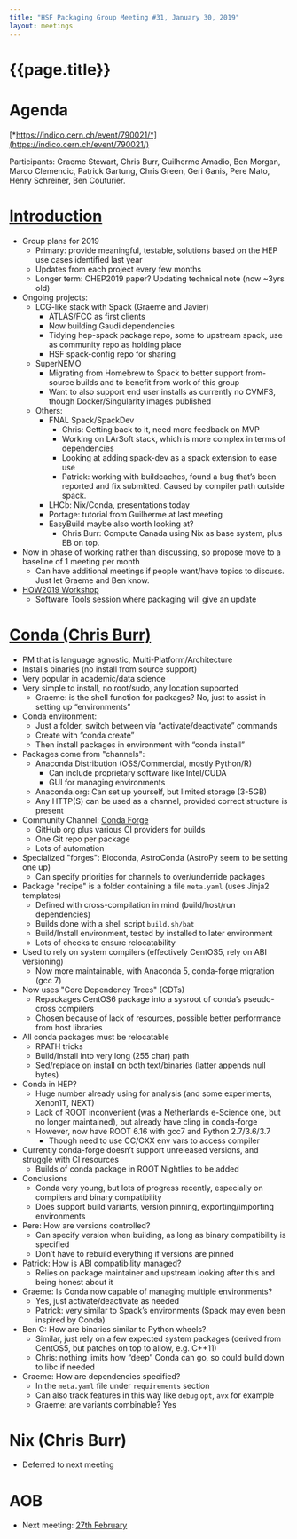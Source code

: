 ```yaml
---
title: "HSF Packaging Group Meeting #31, January 30, 2019"
layout: meetings
---
```


# {{page.title}}

Agenda
=======
[*https://indico.cern.ch/event/790021/*](https://indico.cern.ch/event/790021/)

Participants: Graeme Stewart, Chris Burr, Guilherme Amadio, Ben Morgan, Marco Clemencic, Patrick Gartung, Chris Green, Geri Ganis, Pere Mato, Henry Schreiner, Ben Couturier.

[Introduction](https://indico.cern.ch/event/790021/contributions/3301107/attachments/1787837/2911508/HSF_Packaging_Group_Intro_2019-01-30.pdf)
============
- Group plans for 2019
  - Primary: provide meaningful, testable, solutions based on the HEP use cases identified last year
  - Updates from each project every few months
  - Longer term: CHEP2019 paper? Updating technical note (now ~3yrs old)
- Ongoing projects:
  - LCG-like stack with Spack (Graeme and Javier)
    - ATLAS/FCC as first clients
    - Now building Gaudi dependencies
    - Tidying hep-spack package repo, some to upstream spack, use as community repo as holding place
    - HSF spack-config repo for sharing
  - SuperNEMO
    - Migrating from Homebrew to Spack to better support from-source builds and to benefit from
      work of this group
    - Want to also support end user installs as currently no CVMFS, though Docker/Singularity images published
  - Others:
    - FNAL Spack/SpackDev
      - Chris: Getting back to it, need more feedback on MVP
      - Working on LArSoft stack, which is more complex in terms of dependencies
      - Looking at adding spack-dev as a spack extension to ease use
      - Patrick: working with buildcaches, found a bug that’s been reported and fix submitted. Caused by compiler path outside spack.
    - LHCb: Nix/Conda, presentations today
    - Portage: tutorial from Guilherme at last meeting
    - EasyBuild maybe also worth looking at?
      - Chris Burr: Compute Canada using Nix as base system, plus EB on top.
- Now in phase of working rather than discussing, so propose move to a baseline of 1 meeting per month
  - Can have additional meetings if people want/have topics to discuss. Just let Graeme and Ben know.
- [HOW2019 Workshop](https://indico.cern.ch/event/759388/)
  - Software Tools session where packaging will give an update


[Conda (Chris Burr)](https://indico.cern.ch/event/790021/contributions/3301108/attachments/1787718/2911364/2019-01-30_HSF-Packaging-Conda.pdf)
==================
- PM that is language agnostic, Multi-Platform/Architecture
- Installs binaries (no install from source support)
- Very popular in academic/data science
- Very simple to install, no root/sudo, any location supported
  - Graeme: is the shell function for packages? No, just to assist in setting up “environments”
- Conda environment:
  - Just a folder, switch between via “activate/deactivate” commands
  - Create with “conda create”
  - Then install packages in environment with “conda install”
- Packages come from "channels":
  - Anaconda Distribution (OSS/Commercial, mostly Python/R)
    - Can include proprietary software like Intel/CUDA
    - GUI for managing environments
  - Anaconda.org: Can set up yourself, but limited storage (3-5GB)
  - Any HTTP(S) can be used as a channel, provided correct structure is present
- Community Channel: [Conda Forge](https://conda-forge.org)
  - GitHub org plus various CI providers for builds
  - One Git repo per package
  - Lots of automation
- Specialized "forges": Bioconda, AstroConda (AstroPy seem to be setting one up)
  - Can specify priorities for channels to over/underride packages
- Package "recipe" is a folder containing a file `meta.yaml` (uses Jinja2 templates)
  - Defined with cross-compilation in mind (build/host/run dependencies)
  - Builds done with a shell script `build.sh/bat`
  - Build/Install environment, tested by installed to later environment
  - Lots of checks to ensure relocatability
- Used to rely on system compilers (effectively CentOS5, rely on ABI versioning)
  - Now more maintainable, with Anaconda 5, conda-forge migration (gcc 7)
- Now uses "Core Dependency Trees" (CDTs)
  - Repackages CentOS6 package into a sysroot of conda’s pseudo-cross compilers
  - Chosen because of lack of resources, possible better performance from host libraries
- All conda packages must be relocatable
  - RPATH tricks
  - Build/Install into very long (255 char) path
  - Sed/replace on install on both text/binaries (latter appends null bytes)
- Conda in HEP?
  - Huge number already using for analysis (and some experiments, Xenon1T, NEXT)
  - Lack of ROOT inconvenient (was a Netherlands e-Science one, but no longer maintained), but already have cling in conda-forge
  - However, now have ROOT 6.16 with gcc7 and Python 2.7/3.6/3.7
    - Though need to use CC/CXX env vars to access compiler
- Currently conda-forge doesn’t support unreleased versions, and struggle with CI resources
  - Builds of conda package in ROOT Nightlies to be added
- Conclusions
  - Conda very young, but lots of progress recently, especially on compilers and binary compatibility
  - Does support build variants, version pinning, exporting/importing environments
- Pere: How are versions controlled?
  - Can specify version when building, as long as binary compatibility is specified
  - Don’t have to rebuild everything if versions are pinned
- Patrick: How is ABI compatibility managed?
  - Relies on package maintainer and upstream looking after this and being honest about it
- Graeme: Is Conda now capable of managing multiple environments?
  - Yes, just activate/deactivate as needed
  - Patrick: very similar to Spack’s environments (Spack may even been inspired by Conda)
- Ben C: How are binaries similar to Python wheels?
  - Similar, just rely on a few expected system packages (derived from CentOS5, but patches on top to allow, e.g. C++11)
  - Chris: nothing limits how “deep” Conda can go, so could build down to libc if needed
- Graeme: How are dependencies specified?
  - In the `meta.yaml` file under `requirements` section
  - Can also track features in this way like `debug` `opt`, `avx` for example
  - Graeme: are variants combinable? Yes


Nix (Chris Burr)
================
- Deferred to next meeting


AOB
===
- Next meeting: [27th February](https://indico.cern.ch/event/796240/)
